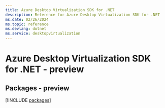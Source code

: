 ```yaml
---
title: Azure Desktop Virtualization SDK for .NET
description: Reference for Azure Desktop Virtualization SDK for .NET
ms.date: 02/26/2024
ms.topic: reference
ms.devlang: dotnet
ms.service: desktopvirtualization
---
```

# Azure Desktop Virtualization SDK for .NET - preview
## Packages - preview
[!INCLUDE [packages](desktop-virtualization-index.md)]